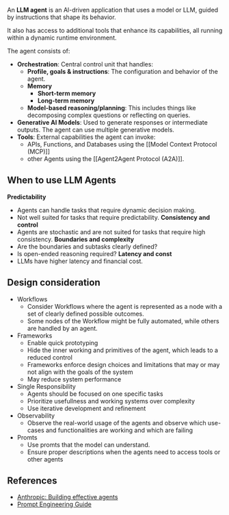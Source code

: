 An **LLM agent** is an Al-driven application that uses a model or LLM, guided by instructions that shape its behavior.

It also has access to additional tools that enhance its capabilities, all running within a dynamic runtime environment.

The agent consists of:
- **Orchestration**: Central control unit that handles:
  - **Profile, goals & instructions**: The configuration and behavior of the agent.
  - **Memory**
  	- **Short-term memory**
  	- **Long-term memory**
  - **Model-based reasoning/planning**: This includes things like decomposing complex questions or reflecting on queries.
- **Generative AI Models**: Used to generate responses or intermediate outputs. The agent can use multiple generative models.
- **Tools**: External capabilities the agent can invoke:
  - APIs, Functions, and Databases using the [[Model Context Protocol (MCP)]]
  - other Agents using the [[Agent2Agent Protocol (A2A)]].

## When to use LLM Agents

**Predictability** 
- Agents can handle tasks that require dynamic decision making.
- Not well suited for tasks that require predictability.
**Consistency and control**
- Agents are stochastic and are not suited for tasks that require high consistency.
**Boundaries and complexity**
- Are the boundaries and subtasks clearly defined?
- Is open-ended reasoning required?
**Latency and const**
- LLMs have higher latency and financial cost.

## Design consideration

- Workflows
  - Consider Workflows where the agent is represented as a node with a set of clearly defined possible outcomes.
  - Some nodes of the Workflow might be fully automated, while others are handled by an agent.
- Frameworks
  - Enable quick prototyping
  - Hide the inner working and primitives of the agent, which leads to a reduced control
  - Frameworks enforce design choices and limitations that may or may not align with the goals of the system
  - May reduce system performance
- Single Responsibility
  - Agents should be focused on one specific tasks
  - Prioritize usefullness and working systems over complexity
  - Use iterative development and refinement
- Observability
  - Observe the real-world usage of the agents and observe which use-cases and functionalities are working and which are failing
- Promts
  - Use promts that the model can understand.
  - Ensure proper descriptions when the agents need to access tools or other agents

## References

- [Anthropic: Building effective agents](https://www.anthropic.com/engineering/building-effective-agents)
- [Prompt Engineering Guide](https://learnprompting.org/docs/introduction)
